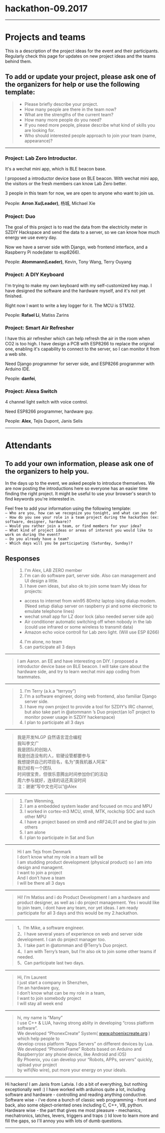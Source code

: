 # hackathon-09.2017

***
# Projects and teams

This is a description of the project ideas for the event and their participants. 
Regularly check this page for updates on new project ideas and the teams behind them.

## To add or update your project, please ask one of the organizers for help or use the following template: 

> - Please briefly describe your project.  
> - How many people are there in the team now?  
> - What are the strengths of the current team?  
> - How many more people do you need?  
> - If you need more people, please describe what kind of skills you are looking for.  
> - Who should interested people approach to join your team (name, appearance)?  

***

### Project: Lab Zero Introductor. 

It's a wechat mini app, which is BLE beacon base. 

I proposed a introductor device base on BLE beacon. With wechat mini app, the visitors or the fresh members can know Lab Zero better.

3 people in this team for now, we are open to anyone who want to join us.

People: **Arron Xu(Leader)**, 杨城, Michael Xie

### Project: Duo

The goal of this project is to read the data from the electricity meter in SZDIY Hackspace and send the data to a server, so we can know how much energy we use every day. 

Now we have a server side with Django, web frontend interface, and a Raspberry Pi node(later to esp8266).

People: **Atommann(Leader)**, Kevin, Tony Wang, Terry Ouyang

### Project: A DIY Keyboard

I'm trying to make my own keyboard with my self-customized key map. I have designed the software and the hardware myself, and it's not yet finished.

Right now I want to write a key logger for it. The MCU is STM32.

People: **Rafael Li**, Matiss Zarins

### Project: Smart Air Refresher

I have this air refresher which can help refresh the air in the room when CO2 is too high. I have design a PCB with ESP8266 to replace the original one, enabling it's capability to connect to the server, so I can monitor it from a web site.

Need Django programmer for server side, and ESP8266 programmer with Arduino IDE.

People: **danfei**, 
 
### Project: Alexa Switch

4 channel light switch with voice control.

Need ESP8266 programmer, hardware guy.

People: **Alex**, Tejis Dupont, Janis Selis


***

# Attendants

## To add your own information, please ask one of the organizers to help you.

In the days up to the event, we asked people to introduce themselves. We are now posting the introductions here so everyone has an easier time finding the right project. It might be useful to use your browser's search to find keywords you're interested in.

Feel free to add your information using the following template:  
`— Who are you, how can we recognize you tonight, and what can you do?`  
`- How do you see your role in a team project during the hackathon (ex: software, designer, hardware)?`  
`— Would you rather join a team, or find members for your idea?`  
`— What kind of project ideas or areas of interest you would like to work on during the event?`  
`— Do you already have a team?`  
`- Which days will you be participating (Saturday, Sunday)?`  

## Responses

> 1. I'm Alex, LAB ZERO member
> 2. I'm can do software part, server side. Also can management and UI design a little.
> 3. I have own ideas, but also ok to join some team
> My ideas for projects:
> - access to internet from win95 80mhz laptop ising dialup modem. (Need setup dialup server on raspberry pi and some electronic to emulate telephone lines)
> - wechat small app for LZ door lock (also needed server side api)
> - Air conditioner automatic switching off when nobody in the lab (could use infrared or some wireless to transmit data)
> - Amazon echo voice controll for Lab zero light. (Will use ESP 8266)
> 4. I'm alone, no team
> 5. can participate all 3 days

***

> I am Aaron. an EE and have interesting on DIY. I proposed a introductor device base on BLE beacon. I will take care about the hardware side, and try to learn wechat mini app coding from teammates.

***

> 1. I’m Terry (a.k.a “terryoy”)
> 2. I’m a software engineer, doing web frontend, also familiar Django server side.
> 3. I have my own project to provide a tool for SZDIY’s IRC channel, but also take part in @atommann ’s Duo project(an IoT project to monitor power usage in SZDIY hackerspace)
> 4. I plan to participate all 3 days

*** 

> 我是开发NLGP 自然语言混合编程  
> 我叫李文广  
> 我是团队的创始人  
> 我是创造没有的人，软硬设管都要参与  
> 我想提供自己的项目名，名为“类我机器人阿呆”  
> 我已经有一个团队  
> 时间很宝贵，但很乐意腾出时间参加你们的活动  
> 周六参与就好，连续的话还真没时间  
> 注：谢谢“写中文也可以”@Alex   

***

> 1. I’am Wenming,                                                               
> 2. I am a embedded system leader and focused on mcu and MPU           
> 3. I worked in cortex-m3 MCU, stm8, MTK, rockchip SOC and such other MPU
> 4. I have a project based on stm8 and nRF24L01 and be glad to join others
> 5. I am alone
> 5. I plan to participate in Sat and Sun

***

> Hi I am Tejs from Denmark  
> I don’t know what my role in a team will be  
> I am studding product development (physical product) so I am into design and managemt.  
> I want to join a project  
> And I don’t have a team  
> I will be there all 3 days  

*** 

> Hi!
> I’m Matiss and i do Product Development
> I am a hardware and product designer, as well as i do project management. 
> Yes i would like to join team, i dont have any team, nor yet ideas.
> I am ready participate for all 3 days and this would be my 2.hackathon.

*** 

> 1、I’m Mike, a software engineer.  
> 2、I have several years of experience on web and server side development. I can do project manager too.  
> 3、I take part in @atomman and @Terry’s Duo project.   
> 4、I am with Terry’s team, but I’m also ok to join some other teams if needed.  
> 5、Can participate last two days.  

***

> Hi, I’m Laurent   
> I just start a company in Shenzhen,  
> I’m an hardware guy,   
> I don’t know what can be my role in a team,  
> I want to join somebody project  
> I will stay all week end  

***

> hi, my name is “Many”  
> I use C++ & LUA, having strong ablity in developing “cross platform software”.  
> We developed “PhonexCreate” System( www.phoenixcreate.org ) which help people to  
> develop cross platform “Apps Servers” on different devices by Lua.  
> We developed “PhoneixFrame” Robots based on Arduino and Raspberry(or any phone device, 
> like Android and iOS)  
> By Phoenix, you can develop your “Robots, APPs, servers” quickly, upload your project  
> by wifi(No wire), put more your energy on your ideals.  

***

Hi hackers!
I am Janis from Latvia. I do a bit of everything, but nothing exceptionally well :)
I have worked with arduinos quite a lot, including software and hardware - controlling and reading anything conductive. 
Software wise - i've done a bunch of classic web programming - front and back, also some object-oriented ones including C, C++, VB, python.
Hardware wise - the part that gives me most pleasure - mechanics, mechatronics, latches, levers, triggers and traps :)
Id love to learn more and fill the gaps, so I'll annoy you with lots of dumb questions.

***



